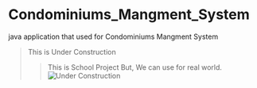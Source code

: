# Condominiums_Mangment_System
java application that used for Condominiums Mangment System

>This is Under Construction
>>This is School Project But, We can use for real world.![Under Construction](https://res.cloudinary.com/codier/image/upload/c_scale,w_235/iai0p5j9cuszzpqxdmws)
